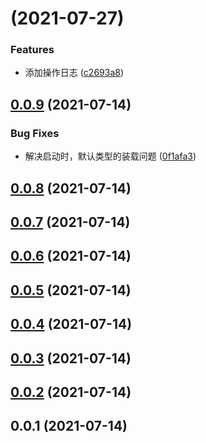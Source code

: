 # [](https://github.com/limaofeng/asany-server/compare/v0.0.9...v) (2021-07-27)


### Features

* 添加操作日志 ([c2693a8](https://github.com/limaofeng/asany-server/commit/c2693a88776bad9b500ee507c94e976ec922a91e))



## [0.0.9](https://github.com/limaofeng/asany-server/compare/v0.0.8...v0.0.9) (2021-07-14)


### Bug Fixes

* 解决启动时，默认类型的装载问题 ([0f1afa3](https://github.com/limaofeng/asany-server/commit/0f1afa330fd3d43e91ae2a01d4bc9844e3caeaf5))



## [0.0.8](https://github.com/limaofeng/asany-server/compare/v0.0.7...v0.0.8) (2021-07-14)



## [0.0.7](https://github.com/limaofeng/asany-server/compare/v0.0.6...v0.0.7) (2021-07-14)



## [0.0.6](https://github.com/limaofeng/asany-server/compare/v0.0.5...v0.0.6) (2021-07-14)



## [0.0.5](https://github.com/limaofeng/asany-server/compare/v0.0.4...v0.0.5) (2021-07-14)



## [0.0.4](https://github.com/limaofeng/asany-server/compare/v0.0.3...v0.0.4) (2021-07-14)



## [0.0.3](https://github.com/limaofeng/asany-server/compare/v0.0.2...v0.0.3) (2021-07-14)



## [0.0.2](https://github.com/limaofeng/asany-server/compare/v0.0.1...v0.0.2) (2021-07-14)



## 0.0.1 (2021-07-14)



